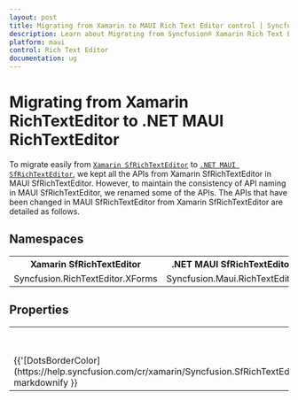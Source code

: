 ```yaml
---
layout: post
title: Migrating from Xamarin to MAUI Rich Text Editor control | Syncfusion®
description: Learn about Migrating from Syncfusion® Xamarin Rich Text Editor to Syncfusion® .NET MAUI Rich Text Editor control and more.
platform: maui 
control: Rich Text Editor
documentation: ug
---
```


# Migrating from Xamarin RichTextEditor to .NET MAUI RichTextEditor

To migrate easily from [`Xamarin SfRichTextEditor`](https://help.syncfusion.com/cr/xamarin/Syncfusion.SfRichTextEditor.XForms.SfRichTextEditor.html) to [`.NET MAUI SfRichTextEditor`](https://help.syncfusion.com/cr/maui/Syncfusion.Maui.RichTextEditor.SfRichTextEditor.html?tabs=tabid-1), we kept all the APIs from Xamarin SfRichTextEditor in MAUI SfRichTextEditor. However, to maintain the consistency of API naming in MAUI SfRichTextEditor, we renamed some of the APIs. The APIs that have been changed in MAUI SfRichTextEditor from Xamarin SfRichTextEditor are detailed as follows.

## Namespaces 

<table>
<tr>
<th>Xamarin SfRichTextEditor</th>
<th>.NET MAUI SfRichTextEditor</th></tr>
<tr>
<td>Syncfusion.RichTextEditor.XForms</td>
<td>Syncfusion.Maui.RichTextEditor</td></tr>
</table>

## Properties

<table> 
<tr>
<th>Xamarin SfRichTextEditor</th>
<th>.NET MAUI SfRichTextEditor</th>
<th>Description</th></tr>
<tr>
<td>{{'[DotsBorderColor](https://help.syncfusion.com/cr/xamarin/Syncfusion.SfRichTextEditor.XForms.SfRichTextEditor.html#Syncfusion_SfRichTextEditor_XForms_SfRichTextEditor_DotsBorderColor)'| markdownify }}</td>
<td>DotsStroke</td>
<td>Gets or sets the value of DotsStroke.
</td></tr>
</table>
